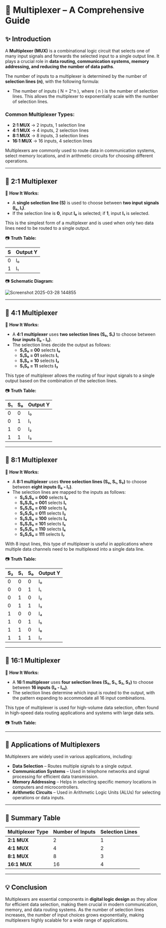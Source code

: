 # 📘 Multiplexer – A Comprehensive Guide

## ✨ Introduction
A **Multiplexer (MUX)** is a combinational logic circuit that selects one of many input signals and forwards the selected input to a single output line. It plays a crucial role in **data routing, communication systems, memory addressing, and reducing the number of data paths**.

The number of inputs to a multiplexer is determined by the number of **selection lines (n)**, with the following formula:

- The number of inputs \( N = 2^n \), where \( n \) is the number of selection lines. This allows the multiplexer to exponentially scale with the number of selection lines.

### Common Multiplexer Types:
- **2:1 MUX** → 2 inputs, 1 selection line
- **4:1 MUX** → 4 inputs, 2 selection lines
- **8:1 MUX** → 8 inputs, 3 selection lines
- **16:1 MUX** → 16 inputs, 4 selection lines

Multiplexers are commonly used to route data in communication systems, select memory locations, and in arithmetic circuits for choosing different operations.

---

## 📌 2:1 Multiplexer

🔹 **How It Works:**
- A **single selection line (S)** is used to choose between **two input signals (I₀, I₁)**.
- If the selection line is **0**, input **I₀** is selected; if **1**, input **I₁** is selected.
  
This is the simplest form of a multiplexer and is used when only two data lines need to be routed to a single output.

📷 **Truth Table:**

| S  | Output Y |
|----|----------|
| 0  | I₀       |
| 1  | I₁       |

📷 **Schematic Diagram:**

![Screenshot 2025-03-28 144855](https://github.com/user-attachments/assets/d0808f25-1a57-4794-81c5-7fd98c4ed7f2)

---

## 📌 4:1 Multiplexer

🔹 **How It Works:**
- A **4:1 multiplexer** uses **two selection lines (S₀, S₁)** to choose between **four inputs (I₀ - I₃)**.
- The selection lines decide the output as follows:
  - **S₁S₀ = 00** selects **I₀**
  - **S₁S₀ = 01** selects **I₁**
  - **S₁S₀ = 10** selects **I₂**
  - **S₁S₀ = 11** selects **I₃**

This type of multiplexer allows the routing of four input signals to a single output based on the combination of the selection lines.

📷 **Truth Table:**

| S₁ | S₀ | Output Y |
|----|----|----------|
| 0  | 0  | I₀       |
| 0  | 1  | I₁       |
| 1  | 0  | I₂       |
| 1  | 1  | I₃       |

---

## 📌 8:1 Multiplexer

🔹 **How It Works:**
- A **8:1 multiplexer** uses **three selection lines (S₀, S₁, S₂)** to choose between **eight inputs (I₀ - I₇)**.
- The selection lines are mapped to the inputs as follows:
  - **S₂S₁S₀ = 000** selects **I₀**
  - **S₂S₁S₀ = 001** selects **I₁**
  - **S₂S₁S₀ = 010** selects **I₂**
  - **S₂S₁S₀ = 011** selects **I₃**
  - **S₂S₁S₀ = 100** selects **I₄**
  - **S₂S₁S₀ = 101** selects **I₅**
  - **S₂S₁S₀ = 110** selects **I₆**
  - **S₂S₁S₀ = 111** selects **I₇**

With 8 input lines, this type of multiplexer is useful in applications where multiple data channels need to be multiplexed into a single data line.

📷 **Truth Table:**

| S₂ | S₁ | S₀ | Output Y |
|----|----|----|----------|
| 0  | 0  | 0  | I₀       |
| 0  | 0  | 1  | I₁       |
| 0  | 1  | 0  | I₂       |
| 0  | 1  | 1  | I₃       |
| 1  | 0  | 0  | I₄       |
| 1  | 0  | 1  | I₅       |
| 1  | 1  | 0  | I₆       |
| 1  | 1  | 1  | I₇       |


---

## 📌 16:1 Multiplexer

🔹 **How It Works:**
- A **16:1 multiplexer** uses **four selection lines (S₀, S₁, S₂, S₃)** to choose between **16 inputs (I₀ - I₁₅)**.
- The selection lines determine which input is routed to the output, with the pattern expanding to accommodate all 16 input combinations.

This type of multiplexer is used for high-volume data selection, often found in high-speed data routing applications and systems with large data sets.

📷 **Truth Table:**
<!-- Truth table for 16 inputs (16 rows similar to the 8:1 MUX truth table) -->


---

## 📌 Applications of Multiplexers
Multiplexers are widely used in various applications, including:
- **Data Selection** – Routes multiple signals to a single output.
- **Communication Systems** – Used in telephone networks and signal processing for efficient data transmission.
- **Memory Addressing** – Helps in selecting specific memory locations in computers and microcontrollers.
- **Arithmetic Circuits** – Used in Arithmetic Logic Units (ALUs) for selecting operations or data inputs.

---

## 📌 Summary Table

| Multiplexer Type | Number of Inputs | Selection Lines |
|------------------|------------------|-----------------|
| **2:1 MUX**      | 2                | 1               |
| **4:1 MUX**      | 4                | 2               |
| **8:1 MUX**      | 8                | 3               |
| **16:1 MUX**     | 16               | 4               |

---

## 💡 Conclusion
Multiplexers are essential components in **digital logic design** as they allow for efficient data selection, making them crucial in modern communication, memory, and data routing systems. As the number of selection lines increases, the number of input choices grows exponentially, making multiplexers highly scalable for a wide range of applications.
